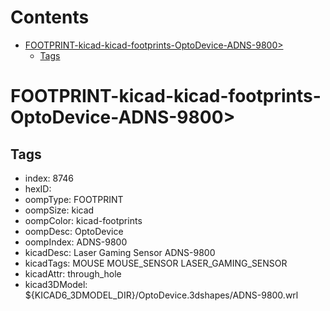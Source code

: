 



Contents
========

* [FOOTPRINT-kicad-kicad-footprints-OptoDevice-ADNS-9800>](#footprint-kicad-kicad-footprints-optodevice-adns-9800)
	* [Tags](#tags)

# FOOTPRINT-kicad-kicad-footprints-OptoDevice-ADNS-9800>

## Tags

- index: 8746
- hexID: 
- oompType: FOOTPRINT
- oompSize: kicad
- oompColor: kicad-footprints
- oompDesc: OptoDevice
- oompIndex: ADNS-9800
- kicadDesc: Laser Gaming Sensor ADNS-9800
- kicadTags: MOUSE MOUSE_SENSOR LASER_GAMING_SENSOR
- kicadAttr: through_hole
- kicad3DModel: ${KICAD6_3DMODEL_DIR}/OptoDevice.3dshapes/ADNS-9800.wrl
